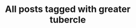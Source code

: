 ---
layout: tag
title: "All posts tagged with greater tubercle"
permalink: /weblog/tags/greater-tubercle/
taxonomy: greater tubercle
---